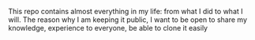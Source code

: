 This repo contains almost everything in my life: from what I did to what I will. The reason why I am keeping it public, I want to be open to share my knowledge, experience to everyone, be able to clone it easily
